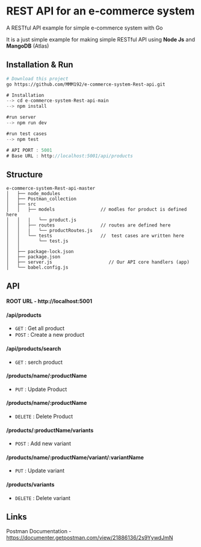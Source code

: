 #  REST API for an e-commerce system
A RESTful API example for simple  e-commerce system  with Go

It is a just simple  example for making simple RESTful API  using **Node Js**  and **MangoDB** (Atlas)

## Installation & Run
```bash
# Download this project
go https://github.com/MMM192/e-commerce-system-Rest-api.git
```


```go
# Installation
--> cd e-commerce-system-Rest-api-main
--> npm install

#run server
--> npm run dev

#run test cases
--> npm test

# API PORT : 5001
# Base URL : http://localhost:5001/api/products
```


## Structure
```
e-commerce-system-Rest-api-master
│   ├── node_modules
│   ├── Postman_collection
│   ├── src                        
│   │   ├── models                 // modles for product is defined here
│   │   |   └── product.js
│   │   ├── routes                 // routes are defined here 
│   │   |   └── productRoutes.js            
│   │   └── tests                  //  test cases are written here 
│   │       └── test.js              
│   │           
│   ├── package-lock.json
│   ├── package.json
│   ├── server.js                     // Our API core handlers (app)
│   └── babel.config.js       
```

## API 
#### ROOT URL - http://localhost:5001

#### /api/products
* `GET` : Get all product
* `POST` : Create a new product

#### /api/products/search
* `GET` : serch product 
 

#### /products/name/:productName
* `PUT` : Update Product
 
#### /products/name/:productName
* `DELETE` : Delete Product

#### /products/:productName/variants
* `POST` : Add new variant


#### /products/name/:productName/variant/:variantName
* `PUT` : Update variant

#### /products/variants
* `DELETE` : Delete variant

## Links
Postman Documentation  -  https://documenter.getpostman.com/view/21886136/2s9YywdJmN



 
